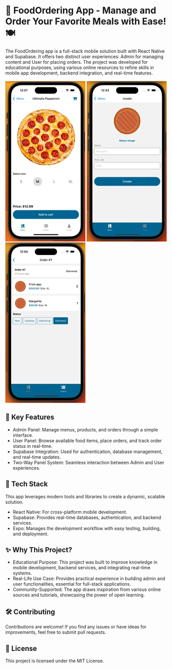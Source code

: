 # 🍕 FoodOrdering App - Manage and Order Your Favorite Meals with Ease! 🍽️
The FoodOrdering app is a full-stack mobile solution built with React Native and Supabase. It offers two distinct user experiences: Admin for managing content and User for placing orders. The project was developed for educational purposes, using various online resources to refine skills in mobile app development, backend integration, and real-time features. <br/><br/>
<img src="https://raw.githubusercontent.com/buraxta/expo-food-order-app/refs/heads/master/assets/images/Untitled.webp" width='250' />
<img src="https://raw.githubusercontent.com/buraxta/expo-food-order-app/refs/heads/master/assets/images/Untitled%20(1).webp" width='250' />
<img src="https://raw.githubusercontent.com/buraxta/expo-food-order-app/refs/heads/master/assets/images/Untitled%20(2).webp" width='250' />
## 🚀 Key Features
* Admin Panel: Manage menus, products, and orders through a simple interface.
* User Panel: Browse available food items, place orders, and track order status in real-time.
* Supabase Integration: Used for authentication, database management, and real-time updates.
* Two-Way Panel System: Seamless interaction between Admin and User experiences.

## 📱 Tech Stack
This app leverages modern tools and libraries to create a dynamic, scalable solution.

* React Native: For cross-platform mobile development.
* Supabase: Provides real-time databases, authentication, and backend services.
* Expo: Manages the development workflow with easy testing, building, and deployment.

## ✨ Why This Project?
* Educational Purpose: This project was built to improve knowledge in mobile development, backend services, and integrating real-time systems.
* Real-Life Use Case: Provides practical experience in building admin and user functionalities, essential for full-stack applications.
* Community-Supported: The app draws inspiration from various online sources and tutorials, showcasing the power of open learning.

## 🛠 Contributing
Contributions are welcome! If you find any issues or have ideas for improvements, feel free to submit pull requests.

## 📄 License
This project is licensed under the MIT License.
